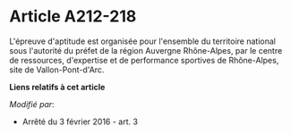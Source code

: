 # Article A212-218

L'épreuve d'aptitude est organisée pour l'ensemble du territoire national sous l'autorité du préfet de la région Auvergne
Rhône-Alpes, par le centre de ressources, d'expertise et de performance sportives de Rhône-Alpes, site de Vallon-Pont-d'Arc.

**Liens relatifs à cet article**

_Modifié par_:

  - Arrêté du 3 février 2016 - art. 3
